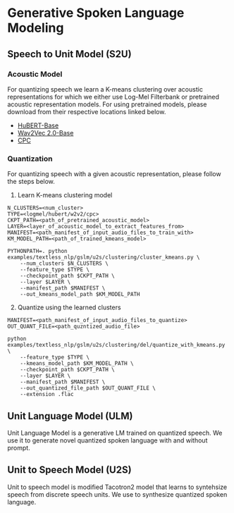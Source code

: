 # Generative Spoken Language Modeling

## Speech to Unit Model (S2U)
### Acoustic Model
For quantizing speech we learn a K-means clustering over acoustic representations for which we either use Log-Mel Filterbank or pretrained acoustic representation models. For using pretrained models, please download from their respective locations linked below.
* [HuBERT-Base](https://dl.fbaipublicfiles.com/hubert/hubert_base_ls960.pt)
* [Wav2Vec 2.0-Base](https://dl.fbaipublicfiles.com/fairseq/wav2vec/wav2vec_small.pt)
* [CPC](https://dl.fbaipublicfiles.com/textless_nlp/gslm/cpc_big_ll6kh_top_ctc.pt)

### Quantization
For quantizing speech with a given acoustic representation, please follow the steps below.
1. Learn K-means clustering model
```
N_CLUSTERS=<num_cluster>
TYPE=<logmel/hubert/w2v2/cpc>
CKPT_PATH=<path_of_pretrained_acoustic_model>
LAYER=<layer_of_acoustic_model_to_extract_features_from>
MANIFEST=<path_manifest_of_input_audio_files_to_train_with>
KM_MODEL_PATH=<path_of_trained_kmeans_model>

PYTHONPATH=. python examples/textless_nlp/gslm/u2s/clustering/cluster_kmeans.py \
    --num_clusters $N_CLUSTERS \
    --feature_type $TYPE \
    --checkpoint_path $CKPT_PATH \
    --layer $LAYER \
    --manifest_path $MANIFEST \
    --out_kmeans_model_path $KM_MODEL_PATH
```
2. Quantize using the learned clusters
```
MANIFEST=<path_manifest_of_input_audio_files_to_quantize>
OUT_QUANT_FILE=<path_quzntized_audio_file>

python examples/textless_nlp/gslm/u2s/clustering/del/quantize_with_kmeans.py \
    --feature_type $TYPE \
    --kmeans_model_path $KM_MODEL_PATH \
    --checkpoint_path $CKPT_PATH \
    --layer $LAYER \
    --manifest_path $MANIFEST \
    --out_quantized_file_path $OUT_QUANT_FILE \
    --extension .flac
```

## Unit Language Model (ULM)
Unit Language Model is a generative LM trained on quantized speech. We use it to generate novel quantized spoken language with and without prompt.

## Unit to Speech Model (U2S)
Unit to speech model is modified Tacotron2 model that learns to syntehsize speech from discrete speech units. We use to synthesize quantized spoken language.

